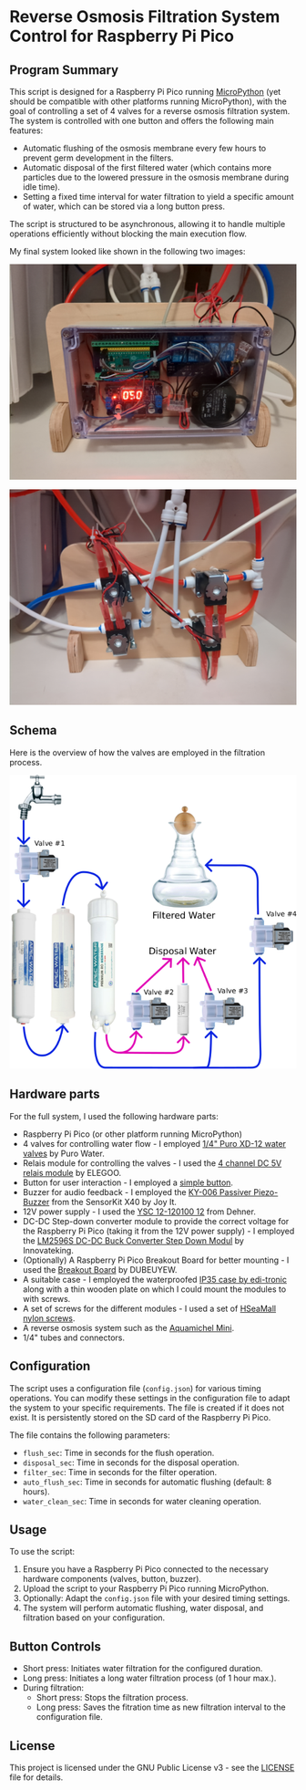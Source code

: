 # Reverse Osmosis Filtration System Control for Raspberry Pi Pico

## Program Summary

This script is designed for a Raspberry Pi Pico running [MicroPython](https://micropython.org/) 
(yet should be compatible with other platforms running MicroPython), 
with the goal of controlling a set of 4 valves for a reverse osmosis filtration system. 
The system is controlled with one button and offers the following main features:

- Automatic flushing of the osmosis membrane every few hours to prevent germ development in the filters.
- Automatic disposal of the first filtered water (which contains more particles due to the lowered pressure in the osmosis membrane during idle time).
- Setting a fixed time interval for water filtration to yield a specific amount of water, which can be stored via a long button press.

The script is structured to be asynchronous, allowing it to handle multiple operations efficiently without blocking the main execution flow.

My final system looked like shown in the following two images:

![DIY reverse osmosis system with automatization features](images/IMG_20230625_203915_868.jpg)

![DIY reverse osmosis system with automatization features](images/IMG_20230625_210325_268.jpg)


## Schema

Here is the overview of how the valves are employed in the filtration process.

![Schema of the DIY reverse osmosis system with automatization features](images/schema.png)


## Hardware parts

For the full system, I used the following hardware parts:

- Raspberry Pi Pico (or other platform running MicroPython)
- 4 valves for controlling water flow - I employed [1/4" Puro XD-12 water valves](https://www.amazon.de/gp/product/B07WFZYXN4/) by Puro Water.
- Relais module for controlling the valves - I used the [4 channel DC 5V relais module](https://www.amazon.de/gp/product/B01M8G4Y7Z) by ELEGOO.
- Button for user interaction - I employed a [simple button](https://www.amazon.de/gp/product/B001BAUDN2/).
- Buzzer for audio feedback - I employed the [KY-006 Passiver Piezo-Buzzer](https://sensorkit.joy-it.net/de/sensors/ky-006) from the SensorKit X40 by Joy It.
- 12V power supply - I used the [YSC 12-120100 12](https://www.conrad.de/de/p/2618042.html) from Dehner.
- DC-DC Step-down converter module to provide the correct voltage for the Raspberry Pi Pico (taking it from the 12V power supply) - I employed the [LM2596S DC-DC Buck Converter Step Down Modul](https://www.amazon.de/gp/product/B07VWHRW34) by Innovateking.
- (Optionally) A Raspberry Pi Pico Breakout Board for better mounting - I used the [Breakout Board](https://www.amazon.de/gp/product/B0BMZVRQBR) by DUBEUYEW.
- A suitable case - I employed the waterproofed [IP35 case by edi-tronic](https://www.amazon.de/gp/product/B0747N4X58) along with a thin wooden plate on which I could mount the modules to with screws.
- A set of screws for the different modules - I used a set of [HSeaMall nylon screws](https://www.amazon.de/gp/product/B07CJGT93C/).
- A reverse osmosis system such as the [Aquamichel Mini](https://www.lebendiges-trinkwasser.shop/shop/aquamichel-mini-teileset/).
- 1/4" tubes and connectors.


## Configuration

The script uses a configuration file (`config.json`) for various timing operations. 
You can modify these settings in the configuration file to adapt the system to your specific requirements. 
The file is created if it does not exist. It is persistently stored on the SD card of the Raspberry Pi Pico.

The file contains the following parameters:

- `flush_sec`: Time in seconds for the flush operation.
- `disposal_sec`: Time in seconds for the disposal operation.
- `filter_sec`: Time in seconds for the filter operation.
- `auto_flush_sec`: Time in seconds for automatic flushing (default: 8 hours).
- `water_clean_sec`: Time in seconds for water cleaning operation.

## Usage

To use the script:

1. Ensure you have a Raspberry Pi Pico connected to the necessary hardware components (valves, button, buzzer).
2. Upload the script to your Raspberry Pi Pico running MicroPython.
3. Optionally: Adapt the `config.json` file with your desired timing settings.
4. The system will perform automatic flushing, water disposal, and filtration based on your configuration.

## Button Controls

- Short press: Initiates water filtration for the configured duration.
- Long press: Initiates a long water filtration process (of 1 hour max.).
- During filtration:
    - Short press: Stops the filtration process.
    - Long press: Saves the fitration time as new filtration interval to the configuration file.

## License

This project is licensed under the GNU Public License v3 - see the [LICENSE](LICENSE) file for details.
